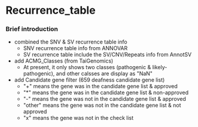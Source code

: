 # Recurrence_table

### Brief introduction 
* combined the SNV & SV recurrence table info
    - SNV recurrence table info from ANNOVAR
    - SV recurrence table include the SV/CNV/Repeats info from AnnotSV
* add ACMG_Classes (from TaiGenomics)
    - At present, it only shows two classes (pathogenic & likely-pathogenic), and other calsses are display as "NaN" 
* add Candidate gene filter (659 deafness candidate gene list)
    -  "+" means the gene was in the candidate gene list & approved 
    -  "*" means the gene was in the candidate gene list & non-approved
    -  "-" means the gene was not in the candidate gene list & approved
    -  "other" means the gene was not in the candidate gene list & not approved
    -  "x" means the gene was not in the check list 




